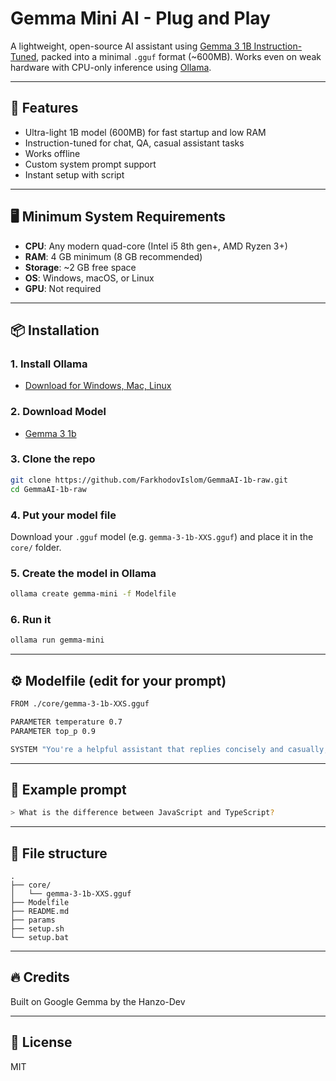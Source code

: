 # Gemma Mini AI - Plug and Play

A lightweight, open-source AI assistant using [Gemma 3 1B Instruction-Tuned](https://pixeldrain.com/u/pM9qtTWJ), packed into a minimal `.gguf` format (~600MB). Works even on weak hardware with CPU-only inference using [Ollama](https://ollama.com/).

---

## 🚀 Features
- Ultra-light 1B model (600MB) for fast startup and low RAM
- Instruction-tuned for chat, QA, casual assistant tasks
- Works offline
- Custom system prompt support
- Instant setup with script

---

## 🖥 Minimum System Requirements
- **CPU**: Any modern quad-core (Intel i5 8th gen+, AMD Ryzen 3+)
- **RAM**: 4 GB minimum (8 GB recommended)
- **Storage**: ~2 GB free space
- **OS**: Windows, macOS, or Linux
- **GPU**: Not required

---

## 📦 Installation

### 1. Install Ollama
- [Download for Windows, Mac, Linux](https://ollama.com/download)

### 2. Download Model
- [Gemma 3 1b](https://pixeldrain.com/u/pM9qtTWJ)

### 3. Clone the repo
```bash
git clone https://github.com/FarkhodovIslom/GemmaAI-1b-raw.git
cd GemmaAI-1b-raw
```

### 4. Put your model file
Download your `.gguf` model (e.g. `gemma-3-1b-XXS.gguf`) and place it in the `core/` folder.

### 5. Create the model in Ollama
```bash
ollama create gemma-mini -f Modelfile
```

### 6. Run it
```bash
ollama run gemma-mini
```

---

## ⚙️ Modelfile (edit for your prompt)
```bash
FROM ./core/gemma-3-1b-XXS.gguf

PARAMETER temperature 0.7
PARAMETER top_p 0.9

SYSTEM "You're a helpful assistant that replies concisely and casually, with a touch of humor."
```

---

## 🧪 Example prompt
```bash
> What is the difference between JavaScript and TypeScript?
```

---

## 📁 File structure
```
.
├── core/
│   └── gemma-3-1b-XXS.gguf
├── Modelfile
├── README.md
├── params
├── setup.sh
└── setup.bat
```

---

## 🔥 Credits
Built on Google Gemma by the Hanzo-Dev

---

## 🤝 License
MIT
